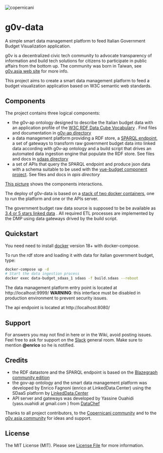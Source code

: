 ![copernicani](https://copernicani.it/wp-content/uploads/cropped-logo_orizzontale_trasparente-1-e1525161268864.png)
# g0v-data

A simple smart data management platform to feed Italian Government Budget Visualization application. 

g0v is a decentralized civic tech community to advocate transparency of information and build tech solutions 
for citizens to participate in public affairs from the bottom up. The community was born in Taiwan, see [g0v.asia web site](http://g0v.asia/) for more info.

This project aims to create a smart data management platform to feed a budget visualization application based on W3C semantic web standards.

## Components

The project contains three logical components:

- the g0v-ap ontology designed to describe the Italian budget data with an application profile of the [W3C RDF Data Cube Vocabulary](https://www.w3.org/TR/vocab-data-cube) . Find files and documentation in [g0v-ap directory](g0v-ap/README.md)
- a data management platform providing a RDF store, a [SPARQL endpoint](https://www.w3.org/TR/sparql11-overview), a set of gateways to transform raw government budget data into linked data according with g0v-ap ontology and a build script that drives an automated data ingestion engine that populate the RDF store.  See files and docs in [sdaas directory](sdaas/README.md)
- a set of APIs that query the SPARQL endpoint and produce json data with a schema suitable to be used with the [vue-budget component project](). See files and docs in *apis directory*
 
[This picture](https://www.draw.io/?lightbox=1&highlight=0000ff&edit=_blank&layers=1&nav=1&title=g0v-data-architecture.html#Uhttps%3A%2F%2Fdrive.google.com%2Fa%2Fe-artspace.com%2Fuc%3Fid%3D1Q2VSl5IL_K1qByiSzGDffSXiVbSRA1zl%26export%3Ddownload) shows the components interactions.

The deploy of g0v-data is based on a [stack of two docker containers](https://www.draw.io/?lightbox=1&highlight=0000ff&edit=_blank&layers=1&nav=1&title=g0v-data-stack.html#Uhttps%3A%2F%2Fdrive.google.com%2Fa%2Fe-artspace.com%2Fuc%3Fid%3D1FEItM1NOMCzj03GxkXc_EE5SLnJ-oF_R%26export%3Ddownload), one to run the platform and one or the APIs server.

The government budget raw data source is supposed to be be available as [3,4 or 5 stars linked data](https://5stardata.info/en/) . All required ETL processes are implemented by the DMP using data gateways drived by the build script.


## Quickstart

You need need to install [docker](https://docs.docker.com/) version 18+ with docker-compose.

To run the rdf store and loading it with data for italian government budget, type:

```bash
docker-compose up -d
# Start the data ingestion process
docker exec data-budget_sdaas_1 sdaas -f build.sdaas --reboot
```

The data management platform entry point is located at http://localhost:9999/
**WARNING**: this interface must be disabled in production environment to prevent security issues.

The api endpoint is located at http://localhost:8080/


## Support

For answers you may not find in here or in the Wiki, avoid posting issues. Feel free to ask for support on the [Slack](https://linkeddatacenter.slack.com/) general room. Make sure to mention **@enrico** so he is notified.

## Credits

- the RDF datastore and the SPARQL endpoint is based on the [Blazegraph community edition](https://www.blazegraph.com/)
- the gov-ap ontology and the smart data management platform was developed by Enrico Fagnoni (enrico at LinkedData.Center) using the SDaaS platform by [LinkedData.Center](http://LinkedData.Center/)
- API server and gateways was developed by Yassine Ouahidi (yass.ouahidi at gmail.com ) from [DataChef](http://DataChef.Cloud)

Thanks to all project contributors, to the [Copernicani community](https://copernicani.it/) and to the [g0v asia community](http://g0v.asia) for ideas and support.

## License

The MIT License (MIT). Please see [License File](LICENSE) for more information.

